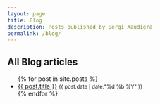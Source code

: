 ```yaml
---
layout: page
title: Blog
description: Posts published by Sergi Xaudiera
permalink: /blog/
---
```

## All Blog articles

<ul>
{% for post in site.posts %}
	<li><a href="{{ post.url }}">{{ post.title }}</a> <small>{{ post.date | date:"%d %b %Y" }}</small></li>
	{% endfor %}
</ul>
